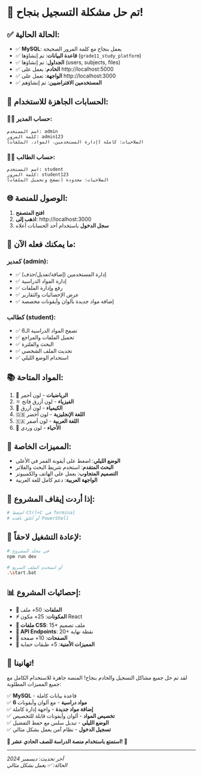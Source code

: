 # 🎉 تم حل مشكلة التسجيل بنجاح!

## ✅ الحالة الحالية:

- ✅ **MySQL**: يعمل بنجاح مع كلمة المرور الصحيحة
- ✅ **قاعدة البيانات**: تم إنشاؤها (`grade11_study_platform`)
- ✅ **الجداول**: تم إنشاؤها (users, subjects, files)
- ✅ **الخادم**: يعمل على http://localhost:5000
- ✅ **الواجهة**: تعمل على http://localhost:3000
- ✅ **المستخدمين الافتراضيين**: تم إنشاؤهم

## 🔑 الحسابات الجاهزة للاستخدام:

### 👨‍💼 حساب المدير:
```
اسم المستخدم: admin
كلمة المرور: admin123
الصلاحيات: كاملة (إدارة المستخدمين، المواد، الملفات)
```

### 👨‍🎓 حساب الطالب:
```
اسم المستخدم: student
كلمة المرور: student123
الصلاحيات: محدودة (تصفح وتحميل الملفات)
```

## 🌐 الوصول للمنصة:

1. **افتح المتصفح**
2. **اذهب إلى**: http://localhost:3000
3. **سجل الدخول** باستخدام أحد الحسابات أعلاه

## 🎯 ما يمكنك فعله الآن:

### كمدير (admin):
- ✅ إدارة المستخدمين (إضافة/تعديل/حذف)
- ✅ إدارة المواد الدراسية
- ✅ رفع وإدارة الملفات
- ✅ عرض الإحصائيات والتقارير
- ✅ إضافة مواد جديدة بألوان وأيقونات مخصصة

### كطالب (student):
- ✅ تصفح المواد الدراسية الـ6
- ✅ تحميل الملفات والمراجع
- ✅ البحث والفلترة
- ✅ تحديث الملف الشخصي
- ✅ استخدام الوضع الليلي

## 📚 المواد المتاحة:

1. 🧮 **الرياضيات** - لون أحمر
2. ⚛️ **الفيزياء** - لون أزرق فاتح
3. 🧪 **الكيمياء** - لون أزرق
4. 🇬🇧 **اللغة الإنجليزية** - لون أخضر
5. 🇸🇦 **اللغة العربية** - لون أصفر
6. 🧬 **الأحياء** - لون وردي

## 🌙 المميزات الخاصة:

- **الوضع الليلي**: اضغط على أيقونة القمر في الأعلى
- **البحث المتقدم**: استخدم شريط البحث والفلاتر
- **التصميم المتجاوب**: يعمل على الهاتف والكمبيوتر
- **الواجهة العربية**: دعم كامل للغة العربية

## 🔧 إذا أردت إيقاف المشروع:

```bash
# اضغط Ctrl+C في Terminal
# أو أغلق نافذة PowerShell
```

## 🚀 لإعادة التشغيل لاحقاً:

```bash
# في مجلد المشروع
npm run dev

# أو استخدم الملف السريع
.\start.bat
```

## 📊 إحصائيات المشروع:

- **📁 الملفات**: 50+ ملف
- **⚡ المكونات**: 25+ مكون React
- **🎨 ملفات CSS**: 15+ ملف تصميم
- **🔧 API Endpoints**: 20+ نقطة نهاية
- **📱 الصفحات**: 10+ صفحة
- **🔐 المميزات الأمنية**: 5+ طبقات حماية

## 🎊 تهانينا!

لقد تم حل جميع مشاكل التسجيل والخادم بنجاح! المنصة جاهزة للاستخدام الكامل مع جميع المميزات المطلوبة:

✅ **MySQL** - قاعدة بيانات كاملة  
✅ **6 مواد دراسية** - مع ألوان وأيقونات  
✅ **إضافة مواد جديدة** - واجهة إدارة كاملة  
✅ **تخصيص المواد** - ألوان وأيقونات قابلة للتخصيص  
✅ **الوضع الليلي** - تبديل سلس مع حفظ التفضيل  
✅ **تسجيل الدخول** - نظام آمن يعمل بشكل مثالي  

**🌟 استمتع باستخدام منصة الدراسة للصف الحادي عشر! 🌟**

---

*آخر تحديث: ديسمبر 2024*  
*الحالة: ✅ يعمل بشكل مثالي*